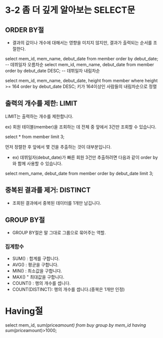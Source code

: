 # 3-2 좀 더 깊게 알아보는 SELECT문

## ORDER BY절
- 결과의 값이나 개수에 대해서는 영향을 미치지 않지만, 결과가 출력되는 순서를 조절한다.
  
select mem_id, mem_name, debut_date from member order by debut_date; -- 데뷔일자 오름차순
select mem_id, mem_name, debut_date from member order by debut_date DESC; -- 데뷔일자 내림차순

select mem_id, mem_name, debut_date, height from member where height >= 164 order by debut_date DESC;
키가 164이상인 사람들의 내림차순으로 정렬

## 출력의 개수를 제한: LIMIT
LIMIT는 출력하는 개수를 제한합니다.

ex) 회원 테이블(member)을 조회하는 데 전체 중 앞에서 3건만 조회할 수 있습니다.

select * from member limit 3;

먼저 정렬한 후 앞에서 몇 건을 추출하는 것이 대부분입니다.

- ex) 데뷔일자(debut_date)가 빠른 회원 3건만 추출하려면 다음과 같이 order by와 함께 사용할 수 있습니다.

select mem_name, debut_date from member order by debut_date limit 3;

## 중복된 결과를 제거: DISTINCT
- 조회된 결과에서 중복된 데이터를 1개만 남깁니다.

## GROUP BY절
- GROUP BY절은 말 그대로 그룹으로 묶어주는 역할.

### 집계함수
- SUM() : 합계를 구합니다.
- AVG() : 평균을 구합니다.
- MIN() : 최소값을 구합니다.
- MAX() " 최대값을 구합니다.
- COUNT() : 행의 개수를 셉니다.
- COUNT(DISTINCT): 행의 개수를 셉니다.(중복은 1개만 인정)

# Having절
select mem_id, sum(price*amount) from buy group by mem_id having sum(price*amount)>1000;
